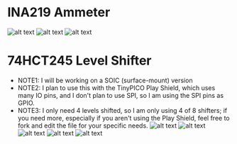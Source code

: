
# INA219 Ammeter
![alt text](https://github.com/swooby/pcb/blob/master/TinyPICO/Shield_INA219.png "INA291 v1")
![alt text](https://github.com/swooby/pcb/blob/master/TinyPICO/Shield_INA219_top.png "INA291 v1 Top")
![alt text](https://github.com/swooby/pcb/blob/master/TinyPICO/Shield_INA219_bottom.png "INA291 v1 Bottom")

# 74HCT245 Level Shifter
* NOTE1: I will be working on a SOIC (surface-mount) version
* NOTE2: I plan to use this with the TinyPICO Play Shield, which uses many IO pins, and I don't plan to use SPI, so I am using the SPI pins as GPIO.
* NOTE3: I only need 4 levels shifted, so I am only using 4 of 8 shifters; if you need more, especially if you aren't using the Play Shield, feel free to fork and edit the file for your specific needs.
![alt text](https://github.com/swooby/pcb/blob/master/TinyPICO/Shield_LevelShifter_DIP_3D.png "74HCT245 Level Shifter 3D")
![alt text](https://github.com/swooby/pcb/blob/master/TinyPICO/Shield_LevelShifter_DIP_top.png "74HCT245 Level Shifter Top")
![alt text](https://github.com/swooby/pcb/blob/master/TinyPICO/Shield_LevelShifter_DIP_bottom.png "74HCT245 Level Shifter Bottom")
![alt text](https://github.com/swooby/pcb/blob/master/TinyPICO/Shield_LevelShifter_DIP_top2.png "74HCT245 Level Shifter Top")
![alt text](https://github.com/swooby/pcb/blob/master/TinyPICO/Shield_LevelShifter_DIP_bottom2.png "74HCT245 Level Shifter Bottom")
